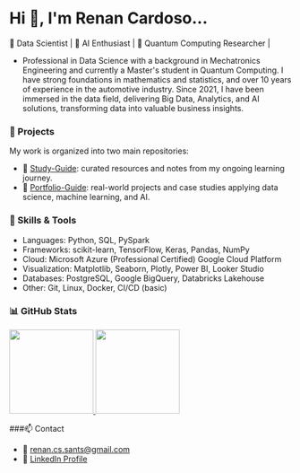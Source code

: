 
<h1 align="left">Hi 👋, I'm Renan Cardoso...</h1>
🎯 Data Scientist | 🤖 AI Enthusiast | 🧠 Quantum Computing Researcher |

- Professional in Data Science with a background in Mechatronics Engineering and currently a Master's student in Quantum Computing. I have strong foundations in mathematics and statistics, and over 10 years of experience in the automotive industry. Since 2021, I have been immersed in the data field, delivering Big Data, Analytics, and AI solutions, transforming data into valuable business insights.

### 🚀 Projects
My work is organized into two main repositories:
- 📘 [Study-Guide](https://github.com/reynancs/study-guide): curated resources and notes from my ongoing learning journey.
- 📂 [Portfolio-Guide](https://reynancs.github.io/portfolio-guide/): real-world projects and case studies applying data science, machine learning, and AI.


### 🧠 Skills & Tools
- Languages: Python, SQL, PySpark
- Frameworks: scikit-learn, TensorFlow, Keras, Pandas, NumPy
- Cloud: Microsoft Azure (Professional Certified) Google Cloud Platform
- Visualization: Matplotlib, Seaborn, Plotly, Power BI, Looker Studio
- Databases: PostgreSQL, Google BigQuery, Databricks Lakehouse
- Other: Git, Linux, Docker, CI/CD (basic)


### 📊 GitHub Stats
<p align="left">
<a href="https://github.com/reynancs">
  <img height="150em" src="https://github-readme-stats-eight-theta.vercel.app/api?username=reynancs&show_icons=true&theme=transparent&include_all_commits=true&count_private=true"/>
  <img height="150em" src="https://github-readme-stats-eight-theta.vercel.app/api/top-langs/?username=reynancs&layout=compact&langs_count=8&theme=transparent"/>
</a>
</p>


###📫 Contact
- 📧 renan.cs.sants@gmail.com
- 💼 [LinkedIn Profile](https://www.linkedin.com/in/renan-cardoso-8323b151/)
